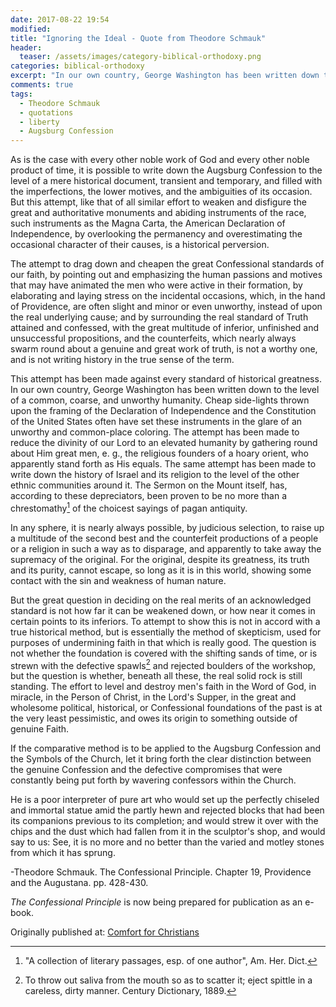 ```yaml
---
date: 2017-08-22 19:54 
modified: 
title: "Ignoring the Ideal - Quote from Theodore Schmauk"
header: 
  teaser: /assets/images/category-biblical-orthodoxy.png
categories: biblical-orthodoxy
excerpt: "In our own country, George Washington has been written down to the level of a common, coarse, and unworthy humanity. Cheap side-lights thrown upon the framing of the Declaration of Independence and the Constitution of the United States..."
comments: true
tags:
  - Theodore Schmauk
  - quotations
  - liberty
  - Augsburg Confession
---
```


As is the case with every other noble work of God and every other noble product of time, it is possible to write down the Augsburg Confession to the level of a mere historical document, transient and temporary, and filled with the imperfections, the lower motives, and the ambiguities of its occasion. But this attempt, like that of all similar effort to weaken and disfigure the great and authoritative monuments and abiding instruments of the race, such instruments as the Magna Carta, the American Declaration of Independence, by overlooking the permanency and overestimating the occasional character of their causes, is a historical perversion. 

The attempt to drag down and cheapen the great Confessional standards of our faith, by pointing out and emphasizing the human passions and motives that may have animated the men who were active in their formation, by elaborating and laying stress on the incidental occasions, which, in the hand of Providence, are often slight and minor or even unworthy, instead of upon the real underlying cause; and by surrounding the real standard of Truth attained and confessed, with the great multitude of inferior, unfinished and unsuccessful propositions, and the counterfeits, which nearly always swarm round about a genuine and great work of truth, is not a worthy one, and is not writing history in the true sense of the term. 

This attempt has been made against every standard of historical greatness. In our own country, George Washington has been written down to the level of a common, coarse, and unworthy humanity. Cheap side-lights thrown upon the framing of the Declaration of Independence and the Constitution of the United States often have set these instruments in the glare of an unworthy and common-place coloring. The attempt has been made to reduce the divinity of our Lord to an elevated humanity by gathering round about Him great men, e. g., the religious founders of a hoary orient, who apparently stand forth as His equals. The same attempt has been made to write down the history of Israel and its religion to the level of the other ethnic communities around it. The Sermon on the Mount itself, has, according to these depreciators, been proven to be no more than a chrestomathy[^dW] of the choicest sayings of pagan antiquity. 

In any sphere, it is nearly always possible, by judicious selection, to raise up a multitude of the second best and the counterfeit productions of a people or a religion in such a way as to disparage, and apparently to take away the supremacy of the original. For the original, despite its greatness, its truth and its purity, cannot escape, so long as it is in this world, showing some contact with the sin and weakness of human nature. 

But the great question in deciding on the real merits of an acknowledged standard is not how far it can be weakened down, or how near it comes in certain points to its inferiors. To attempt to show this is not in accord with a true historical method, but is essentially the method of skepticism, used for purposes of undermining faith in that which is really good. The question is not whether the foundation is covered with the shifting sands of time, or is strewn with the defective spawls[^dX] and rejected boulders of the workshop, but the question is whether, beneath all these, the real solid rock is still standing. The effort to level and destroy men's faith in the Word of God, in miracle, in the Person of Christ, in the Lord's Supper, in the great and wholesome political, historical, or Confessional foundations of the past is at the very least pessimistic, and owes its origin to something outside of genuine Faith. 

[^dW]: "A collection of literary passages, esp. of one author", Am. Her. Dict. 

[^dX]: To throw out saliva from the mouth so as to scatter it; eject spittle in a careless, dirty manner.  Century Dictionary, 1889.

If the comparative method is to be applied to the Augsburg Confession and the Symbols of the Church, let it bring forth the clear distinction between the genuine Confession and the defective compromises that were constantly being put forth by wavering confessors within the Church. 

He is a poor interpreter of pure art who would set up the perfectly chiseled and immortal statue amid the partly hewn and rejected blocks that had been its companions previous to its completion; and would strew it over with the chips and the dust which had fallen from it in the sculptor's shop, and would say to us: See, it is no more and no better than the varied and motley stones from which it has sprung. 

-Theodore Schmauk. The Confessional Principle. Chapter 19, Providence and the Augustana. pp. 428-430.

*The Confessional Principle* is now being prepared for publication as an e-book.  

<div>Originally published at: <a href='http://www.alecsatin.com'>Comfort for Christians</a></div>